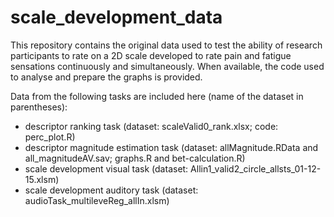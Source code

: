 # scale_development_data

This repository contains the original data used to test the ability of research participants to rate on a 2D scale developed to rate pain and fatigue sensations continuously and simultaneously. When available, the code used to analyse and prepare the graphs is provided. 

Data from the following tasks are included here (name of the dataset in parentheses): 
- descriptor ranking task (dataset: scaleValid0_rank.xlsx; code: perc_plot.R)
- descriptor magnitude estimation task (dataset: allMagnitude.RData and all_magnitudeAV.sav; graphs.R and bet-calculation.R)
- scale development visual task (dataset: Allin1_valid2_circle_allsts_01-12-15.xlsm)
- scale development auditory task (dataset: audioTask_multileveReg_allIn.xlsm)
